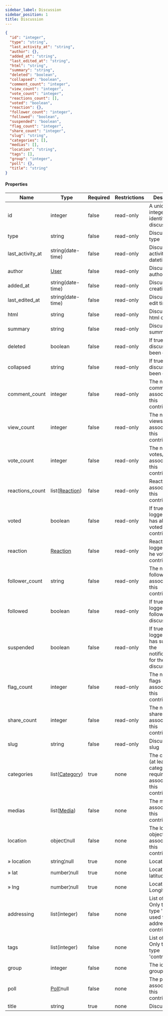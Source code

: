 ```yaml
---
sidebar_label: Discussion
sidebar_position: 1
title: Discussion
---
```


```json
{
  "id": "integer",
  "type": "string",
  "last_activity_at": "string",
  "author": {},
  "added_at": "string",
  "last_edited_at": "string",
  "html": "string",
  "summary": "string",
  "deleted": "boolean",
  "collapsed": "boolean",
  "comment_count": "integer",
  "view_count": "integer",
  "vote_count": "integer",
  "reactions_count": [],
  "voted": "boolean",
  "reaction": {},
  "follower_count": "integer",
  "followed": "boolean",
  "suspended": "boolean",
  "flag_count": "integer",
  "share_count": "integer",
  "slug": "string",
  "categories": [],
  "medias": [],
  "location": "string",
  "tags": [],
  "group": "integer",
  "poll": {},
  "title": "string"
}

```

#### Properties

| Name             | Type                                                     | Required | Restrictions | Description                                                                                                          |
|------------------|----------------------------------------------------------|----------|--------------|----------------------------------------------------------------------------------------------------------------------|
| id               | integer                                                  | false    | read-only    | A unique integer value identifying this discussion                                                                   |
| type             | string                                                   | false    | read-only    | Discussion type                                                                                                      |
| last_activity_at | string(date-time)                                        | false    | read-only    | Discussion last activity datetime                                                                                    |
| author           | [User](/docs/apireference/v2/schemas/user)               | false    | read-only    | Discussion author                                                                                                    |
| added_at         | string(date-time)                                        | false    | read-only    | Discussion creation time                                                                                             |
| last_edited_at   | string(date-time)                                        | false    | read-only    | Discussion last edit time                                                                                            |
| html             | string                                                   | false    | read-only    | Discussion html content                                                                                              |
| summary          | string                                                   | false    | read-only    | Discussion summary                                                                                                   |
| deleted          | boolean                                                  | false    | read-only    | If true, discussion has been deleted                                                                                 |
| collapsed        | string                                                   | false    | read-only    | If true, discussion has been collapsed                                                                               |
| comment_count    | integer                                                  | false    | read-only    | The number of comments associated to this contribution                                                               |
| view_count       | integer                                                  | false    | read-only    | The number of views associated to this contribution                                                                  |
| vote_count       | integer                                                  | false    | read-only    | The number of votes/reactions associated to this contribution                                                        |
| reactions_count  | list([Reaction](/docs/apireference/v2/schemas/reaction)) | false    | read-only    | Reactions associated to this contribution                                                                            |
| voted            | boolean                                                  | false    | read-only    | If true,  the logged user has already voted this contribution                                                        |
| reaction         | [Reaction](/docs/apireference/v2/schemas/reaction)       | false    | read-only    | Reaction of the logged user (if he voted this contribution)                                                          |
| follower_count   | string                                                   | false    | read-only    | The number of followers associated to this contribution                                                              |
| followed         | boolean                                                  | false    | read-only    | If true, the logged user follows the discussion                                                                      |
| suspended        | boolean                                                  | false    | read-only    | If true, the logged user has suspended the notifications for the discussion                                          |
| flag_count       | integer                                                  | false    | read-only    | The number of flags associated to this contribution                                                                  |
| share_count      | integer                                                  | false    | read-only    | The number of shares associated to this contribution                                                                 |
| slug             | string                                                   | false    | read-only    | Discussion  slug                                                                                                     |
| categories       | list([Category](/docs/apireference/v2/schemas/category)) | true     | none         | The categories (at least one category is required) associated to this contribution                                   |
| medias           | list([Media](/docs/apireference/v2/schemas/media))       | false    | none         | The medias  associated to this contribution                                                                          |
| location         | object¦null                                              | false    | none         | The location object associated to this contribution                                                                  |
| » location       | string¦null                                              | true     | none         | Location name                                                                                                        |
| » lat            | number¦null                                              | true     | none         | Location latitude                                                                                                    |
| » lng            | number¦null                                              | true     | none         | Location Longitude                                                                                                   |
| addressing       | list(integer)                                            | false    | none         | List of [Tag](/docs/apireference/v2/schemas/tag) ids. Only tags of type 'user' used for addressing this contribution |
| tags             | list(integer)                                            | false    | none         | List of [Tag](/docs/apireference/v2/schemas/tag) ids. Only tags of type 'contribution'                               |
| group            | integer                                                  | false    | none         | The id of the group                                                                                                  |
| poll             | [Poll](/docs/apireference/v2/schemas/poll)¦null          | false    | none         | The poll object associated to this contribution                                                                      |
| title            | string                                                   | true     | none         | Discussion title                                                                                                     |













